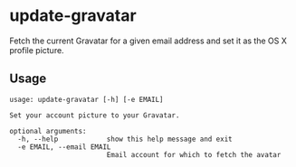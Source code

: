 update-gravatar
===============

Fetch the current Gravatar for a given email address and set it as the OS X profile picture.

Usage
-----

```
usage: update-gravatar [-h] [-e EMAIL]

Set your account picture to your Gravatar.

optional arguments:
  -h, --help            show this help message and exit
  -e EMAIL, --email EMAIL
                        Email account for which to fetch the avatar
```
